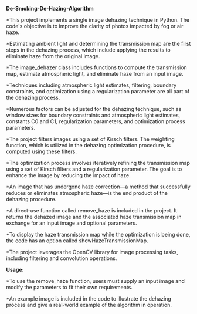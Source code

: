**De-Smoking-De-Hazing-Algorithm**

*This project implements a single image dehazing technique in Python. The code's objective is to improve the clarity of photos impacted by fog or air haze. 

*Estimating ambient light and determining the transmission map are the first steps in the dehazing process, which include applying the results to eliminate haze from the original image.

*The image_dehazer class includes functions to compute the transmission map, estimate atmospheric light, and eliminate haze from an input image. 

*Techniques including atmospheric light estimates, filtering, boundary constraints, and optimization using a regularization parameter are all part of the dehazing process.

*Numerous factors can be adjusted for the dehazing technique, such as window sizes for boundary constraints and atmospheric light estimates, constants C0 and C1, regularization parameters, and optimization process parameters.

*The project filters images using a set of Kirsch filters. The weighting function, which is utilized in the dehazing optimization procedure, is computed using these filters.

*The optimization process involves iteratively refining the transmission map using a set of Kirsch filters and a regularization parameter. The goal is to enhance the image by reducing the impact of haze.

*An image that has undergone haze correction—a method that successfully reduces or eliminates atmospheric haze—is the end product of the dehazing procedure. 

*A direct-use function called remove_haze is included in the project. It returns the dehazed image and the associated haze transmission map in exchange for an input image and optional parameters. 

*To display the haze transmission map while the optimization is being done, the code has an option called showHazeTransmissionMap.

*The project leverages the OpenCV library for image processing tasks, including filtering and convolution operations.

**Usage:**

*To use the remove_haze function, users must supply an input image and modify the parameters to fit their own requirements. 

*An example image is included in the code to illustrate the dehazing process and give a real-world example of the algorithm in operation.


